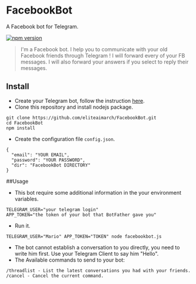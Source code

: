 # FacebookBot
A Facebook bot for Telegram.

[![npm version](http://img.shields.io/npm/v/facebookbot.svg?style=flat-square)](https://www.npmjs.com/package/facebookbot)
>I'm a Facebook bot. I help you to communicate with your old Facebook friends through Telegram ! I will forward every of your FB messages. I will also forward your answers if you select to reply their messages.

## Install
- Create your Telegram bot, follow the instruction [here](https://core.telegram.org/bots#3-how-do-i-create-a-bot).
- Clone this repository and install nodejs package.
```
git clone https://github.com/eliteaimarch/FacebookBot.git
cd FacebookBot
npm install
```
- Create the configuration file `config.json`.
```
{
  "email": "YOUR EMAIL",
  "password": "YOUR PASSWORD",
  "dir": "FacebookBot DIRECTORY"
}
```
##Usage
- This bot require some additional information in the your environment variables.
```
TELEGRAM_USER="your telegram login"
APP_TOKEN="the token of your bot that BotFather gave you"
```
- Run it.
```
TELEGRAM_USER="Mario" APP_TOKEN="TOKEN" node facebookbot.js
```
- The bot cannot establish a conversation to you directly, you need to write him first. Use your Telegram Client to say him "Hello".
- The Available commands to send to your bot:
```
/threadlist - List the latest conversations you had with your friends.
/cancel - Cancel the current command.
```